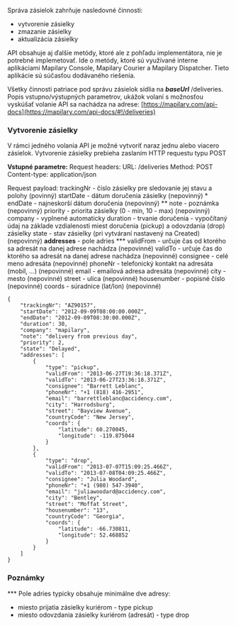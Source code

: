 Správa zásielok zahrňuje nasledovné činnosti:

* vytvorenie zásielky
* zmazanie zásielky
* aktualizácia zásielky

API obsahuje aj ďalšie metódy, ktoré ale z pohľadu implementátora, nie je potrebné implemetovať.
Ide o metódy, ktoré sú využívané interne aplikáciami Mapilary Console, Mapilary Courier a Mapilary Dispatcher.
Tieto aplikácie sú súčasťou dodávaného riešenia.

Všetky činnosti patriace pod správu zásielok sídlia na ***baseUrl*** /deliveries.
Popis vstupno/výstupných parametrov, ukážok volaní s možnosťou
vyskúšať volanie API sa nachádza na adrese:
[https://mapilary.com/api-docs](https://mapilary.com/api-docs/#!/deliveries)


### Vytvorenie zásielky

V rámci jedného volania API je možné vytvoriť naraz jednu alebo viacero zásielok.
Vytvorenie zásielky prebieha zaslaním HTTP requestu typu POST

**Vstupné parametre:**
Request headers:
URL: /deliveries
Method: POST
Content-type: application/json

Request payload:
trackingNr - číslo zásielky pre sledovanie jej stavu a polohy (povinný)
startDate  - dátum doručenia zásielky (nepovinný) *
endDate    - najneskorší dátum doručenia (nepovinný) **
note       - poznámka (nepovinný)
priority   - priorita zásielky (0 - min, 10 - max) (nepovinný)
company    - vyplnené automaticky
duration   - trvanie doručenia - vypočítaný údaj na základe vzdialenosti miest doručenia (pickup) a odovzdania (drop) zásielky
state      - stav zásielky (pri vytváraní nastavený na Created) (nepovinný)
**addresses** - pole adries ***
validFrom - určuje čas od ktorého sa adresát na danej adrese nachádza (nepovinné)
validTo - určuje čas do ktorého sa adresát na danej adrese nachádza (nepovinné)
consignee - celé meno adresáta (nepovinné)
phoneNr - telefonický kontakt na adresáta (mobil, ...) (nepovinné)
email - emailová adresa adresáta (nepovinné)
city - mesto (nepovinné)
street - ulica (nepovinné)
housenumber - popisné číslo (nepovinné)
coords - súradnice (lat/lon) (nepovinné)

    {
        "trackingNr": "AZ90157",
        "startDate": "2012-09-09T08:00:00.000Z",
        "endDate": "2012-09-09T08:30:00.000Z",
        "duration": 30,
        "company": "mapilary",
        "note": "delivery from previous day",
        "priority": 2,
        "state": "Delayed",
        "addresses": [
            {
                "type": "pickup",
                "validFrom": "2013-06-27T19:36:18.371Z",
                "validTo": "2013-06-27T23:36:18.371Z",
                "consignee": "Barrett Leblanc",
                "phoneNr": "+1 (818) 416-2951",
                "email": "barrettleblanc@accidency.com",
                "city": "Harrodsburg",
                "street": "Bayview Avenue",
                "countryCode": "New Jersey",
                "coords": {
                    "latitude": 60.270045,
                    "longitude": -119.875044
                }
            },
            {
                "type": "drop",
                "validFrom": "2013-07-07T15:09:25.466Z",
                "validTo": "2013-07-08T04:09:25.466Z",
                "consignee": "Julia Woodard",
                "phoneNr": "+1 (980) 547-3940",
                "email": "juliawoodard@accidency.com",
                "city": "Bentley",
                "street": "Moffat Street",
                "housenumber": "13",
                "countryCode": "Georgia",
                "coords": {
                    "latitude": -66.730811,
                    "longitude": 52.468852
                }
            }
        ]
    }

### Poznámky

*** Pole adries typicky obsahuje minimálne dve adresy:

* miesto prijatia zásielky kuriérom - type pickup
* miesto odovzdania zásielky kuriérom (adresát) - type drop

